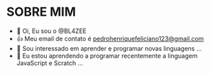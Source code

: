 # SOBRE MIM 

- 👋 Oi, Eu sou o @BL4ZEE
- :+1: Meu email de contato é pedrohenriquefeliciano123@gmail.com
- 👀 Sou interessado em aprender e programar novas linguagens ...
- 🌱 Eu estou aprendendo a programar recentemente a linguagem JavaScript e Scratch ...


<!---
BL4ZEE/BL4ZEE is a ✨ special ✨ repository because its `README.md` (this file) appears on your GitHub profile.
You can click the Preview link to take a look at your changes.
--->
